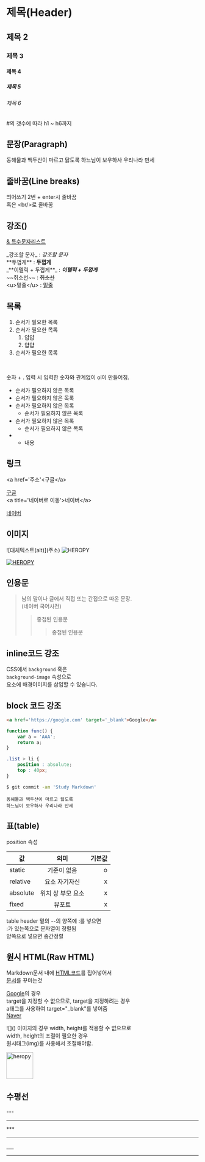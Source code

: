 # 제목(Header)
## 제목 2
### 제목 3
#### 제목 4
##### 제목 5
###### 제목 6
#의 갯수에 따라 h1 ~ h6까지

## 문장(Paragraph)
동해물과 백두산이 마르고 닳도록
하느님이 보우하사 우리나라 만세

## 줄바꿈(Line breaks)
띄어쓰기 2번 + enter시 줄바꿈  
혹은 &lt;br/&gt;로 줄바꿈

## 강조()
[& 특수문자리스트](http://kor.pe.kr/util/4/charmap2.htm)

&#95;강조할 문자&#95; : _강조할 문자_
<br/>
&#42;&#42;두껍게&#42;&#42; : **두껍게**
<br/>
&#95;&#42;&#42;이텔릭 + 두껍게&#42;&#42;&#95; : _**이텔릭 + 두껍게**_
<br/>
&#126;&#126;취소선&#126;&#126; : ~~취소선~~
<br/>
&lt;u&gt;밑줄&lt;/u&gt; : <u>밑줄</u>
<br/>

## 목록
1. 순서가 필요한 목록
1. 순서가 필요한 목록
    1. 얍얍
    1. 얍얍
1. 순서가 필요한 목록
<br/>

숫자 + . 입력 시 입력한 숫자와 관계없이 ol이 만들어짐.  

- 순서가 필요하지 않은 목록
- 순서가 필요하지 않은 목록
- 순서가 필요하지 않은 목록
    - 순서가 필요하지 않은 목록
- 순서가 필요하지 않은 목록
    - 순서가 필요하지 않은 목록
- + 내용

## 링크
&lt;a href='주소'&lt;구글&lt;/a&gt;
<br/>

[구글](https://google.com)
<br/>
&lt;a title='네이버로 이동'>네이버&lt;/a>

[네이버](https://naver.com "네이버로 이동")

## 이미지

&#33;&#91;대체텍스트&#40;alt&#41;&#93;&#40;주소&#41;
![HEROPY](https://heropy.blog/css/images/logo.png)

[![HEROPY](https://heropy.blog/css/images/logo.png)
](https://heropy.io)

## 인용문
> 남의 말이나 글에서 직접 또는 간접으로 따온 문장.  
> (네이버 국어사전)  
>> 중첩된 인용문
>>> 중첩된 인용문

## inline코드 강조
CSS에서 `background` 혹은  
`background-image` 속성으로  
요소에 배경이미지를 삽입할 수 있습니다.

## block 코드 강조
```html
<a href='https://google.com' target='_blank'>Google</a>
```

```javascript
function func() {
    var a = 'AAA';
    return a;
}
```

```css
.list > li {
    position : absolute;
    top : 40px;
}
```

```bash
$ git commit -am 'Study Markdown'
```

```plaintext
동해물과 백두산이 마르고 닳도록
하느님이 보우하사 우리나라 만세
```

## 표(table)

position 속성

값 | 의미 | 기본값
--|:--:|--:
static | 기준이 없음 | o
relative | 요소 자기자신 | x
absolute | 위치 상 부모 요소 | x
fixed | 뷰포트 | x

table header 밑의 --의 양쪽에 :를 넣으면  
:가 있는쪽으로 문자열이 정렬됨  
양쪽으로 넣으면 중간정렬  

## 원시 HTML(Raw HTML)

Markdown문서 내에 <span style="text-decoration: underline;">HTML코드</span>를 집어넣어서<br/>
<u>문서</u>를 꾸미는것

[Google](https://google.com)의 경우  
target을 지정할 수 없으므로, target을 지정하려는 경우  
a태그를 사용하여 target="_blank"를 넣어줌  
<a href='https://naver.com' target='_blank'>Naver</a>

&#33;&#91;&#93;&#40;&#41;
이미지의 경우 width, height를 적용할 수 없으므로  
width, height의 조절이 필요한 경우  
원시태그(img)를 사용해서 조절해야함.

<img src='https://heropy.blog/css/images/logo.png' width='70' alt='heropy'/>

## 수평선

&#45;&#45;&#45;

---

&#42;&#42;&#42;

***

&#95;&#95;&#95;
___

